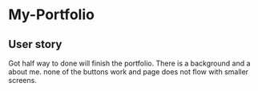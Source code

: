# My-Portfolio
## User story
Got half way to done will finish the portfolio. There is a background and a about me. none of the buttons work and page does not flow with smaller screens.
